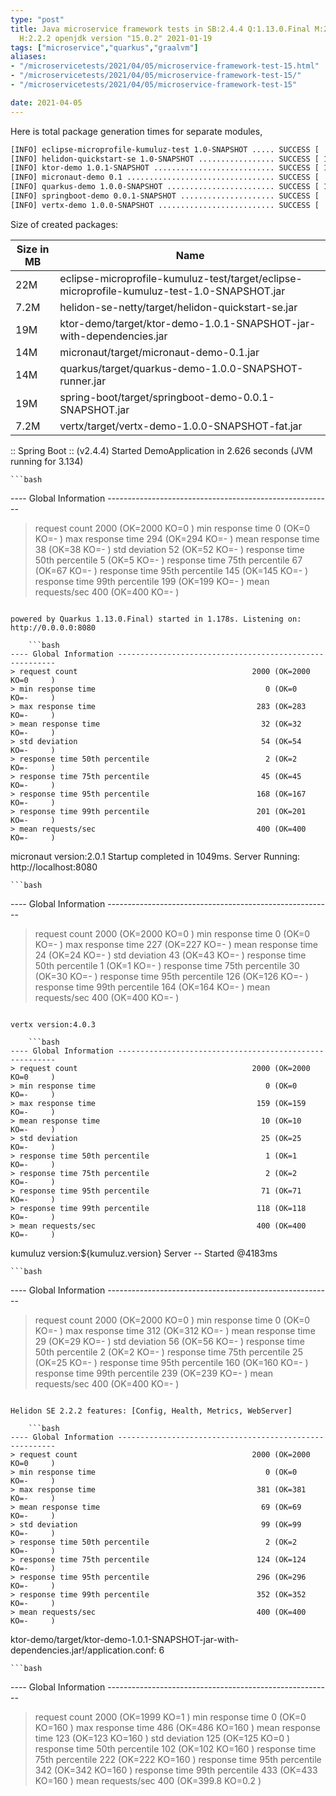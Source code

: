 ```yaml
---
type: "post"
title: Java microservice framework tests in SB:2.4.4 Q:1.13.0.Final M:2.4.2 V:4.0.3
  H:2.2.2 openjdk version "15.0.2" 2021-01-19
tags: ["microservice","quarkus","graalvm"]
aliases:
- "/microservicetests/2021/04/05/microservice-framework-test-15.html"
- "/microservicetests/2021/04/05/microservice-framework-test-15/"
- "/microservicetests/2021/04/05/microservice-framework-test-15"

date: 2021-04-05
---
```

 
Here is total package generation times for separate modules,
```bash
[INFO] eclipse-microprofile-kumuluz-test 1.0-SNAPSHOT ..... SUCCESS [  3.923 s]
[INFO] helidon-quickstart-se 1.0-SNAPSHOT ................. SUCCESS [ 11.517 s]
[INFO] ktor-demo 1.0.1-SNAPSHOT ........................... SUCCESS [ 12.419 s]
[INFO] micronaut-demo 0.1 ................................. SUCCESS [  7.266 s]
[INFO] quarkus-demo 1.0.0-SNAPSHOT ........................ SUCCESS [ 16.166 s]
[INFO] springboot-demo 0.0.1-SNAPSHOT ..................... SUCCESS [  7.521 s]
[INFO] vertx-demo 1.0.0-SNAPSHOT .......................... SUCCESS [  4.484 s]
```
Size of created packages:

| Size in MB |  Name |
|------------|-------|
| 22M | eclipse-microprofile-kumuluz-test/target/eclipse-microprofile-kumuluz-test-1.0-SNAPSHOT.jar |
| 7.2M | helidon-se-netty/target/helidon-quickstart-se.jar |
| 19M | ktor-demo/target/ktor-demo-1.0.1-SNAPSHOT-jar-with-dependencies.jar |
| 14M | micronaut/target/micronaut-demo-0.1.jar |
| 14M | quarkus/target/quarkus-demo-1.0.0-SNAPSHOT-runner.jar |
| 19M | spring-boot/target/springboot-demo-0.0.1-SNAPSHOT.jar |
| 7.2M | vertx/target/vertx-demo-1.0.0-SNAPSHOT-fat.jar |


:: Spring Boot :: (v2.4.4) Started DemoApplication in 2.626 seconds (JVM running for 3.134)

    ```bash
---- Global Information --------------------------------------------------------
> request count                                       2000 (OK=2000   KO=0     )
> min response time                                      0 (OK=0      KO=-     )
> max response time                                    294 (OK=294    KO=-     )
> mean response time                                    38 (OK=38     KO=-     )
> std deviation                                         52 (OK=52     KO=-     )
> response time 50th percentile                          5 (OK=5      KO=-     )
> response time 75th percentile                         67 (OK=67     KO=-     )
> response time 95th percentile                        145 (OK=145    KO=-     )
> response time 99th percentile                        199 (OK=199    KO=-     )
> mean requests/sec                                    400 (OK=400    KO=-     )
```

powered by Quarkus 1.13.0.Final) started in 1.178s. Listening on: http://0.0.0.0:8080

    ```bash
---- Global Information --------------------------------------------------------
> request count                                       2000 (OK=2000   KO=0     )
> min response time                                      0 (OK=0      KO=-     )
> max response time                                    283 (OK=283    KO=-     )
> mean response time                                    32 (OK=32     KO=-     )
> std deviation                                         54 (OK=54     KO=-     )
> response time 50th percentile                          2 (OK=2      KO=-     )
> response time 75th percentile                         45 (OK=45     KO=-     )
> response time 95th percentile                        168 (OK=167    KO=-     )
> response time 99th percentile                        201 (OK=201    KO=-     )
> mean requests/sec                                    400 (OK=400    KO=-     )
```

micronaut version:2.0.1 Startup completed in 1049ms. Server Running: http://localhost:8080

    ```bash
---- Global Information --------------------------------------------------------
> request count                                       2000 (OK=2000   KO=0     )
> min response time                                      0 (OK=0      KO=-     )
> max response time                                    227 (OK=227    KO=-     )
> mean response time                                    24 (OK=24     KO=-     )
> std deviation                                         43 (OK=43     KO=-     )
> response time 50th percentile                          1 (OK=1      KO=-     )
> response time 75th percentile                         30 (OK=30     KO=-     )
> response time 95th percentile                        126 (OK=126    KO=-     )
> response time 99th percentile                        164 (OK=164    KO=-     )
> mean requests/sec                                    400 (OK=400    KO=-     )
```

vertx version:4.0.3

    ```bash
---- Global Information --------------------------------------------------------
> request count                                       2000 (OK=2000   KO=0     )
> min response time                                      0 (OK=0      KO=-     )
> max response time                                    159 (OK=159    KO=-     )
> mean response time                                    10 (OK=10     KO=-     )
> std deviation                                         25 (OK=25     KO=-     )
> response time 50th percentile                          1 (OK=1      KO=-     )
> response time 75th percentile                          2 (OK=2      KO=-     )
> response time 95th percentile                         71 (OK=71     KO=-     )
> response time 99th percentile                        118 (OK=118    KO=-     )
> mean requests/sec                                    400 (OK=400    KO=-     )
```

kumuluz version:${kumuluz.version} Server -- Started @4183ms

    ```bash
---- Global Information --------------------------------------------------------
> request count                                       2000 (OK=2000   KO=0     )
> min response time                                      0 (OK=0      KO=-     )
> max response time                                    312 (OK=312    KO=-     )
> mean response time                                    29 (OK=29     KO=-     )
> std deviation                                         56 (OK=56     KO=-     )
> response time 50th percentile                          2 (OK=2      KO=-     )
> response time 75th percentile                         25 (OK=25     KO=-     )
> response time 95th percentile                        160 (OK=160    KO=-     )
> response time 99th percentile                        239 (OK=239    KO=-     )
> mean requests/sec                                    400 (OK=400    KO=-     )
```

Helidon SE 2.2.2 features: [Config, Health, Metrics, WebServer]

    ```bash
---- Global Information --------------------------------------------------------
> request count                                       2000 (OK=2000   KO=0     )
> min response time                                      0 (OK=0      KO=-     )
> max response time                                    381 (OK=381    KO=-     )
> mean response time                                    69 (OK=69     KO=-     )
> std deviation                                         99 (OK=99     KO=-     )
> response time 50th percentile                          2 (OK=2      KO=-     )
> response time 75th percentile                        124 (OK=124    KO=-     )
> response time 95th percentile                        296 (OK=296    KO=-     )
> response time 99th percentile                        352 (OK=352    KO=-     )
> mean requests/sec                                    400 (OK=400    KO=-     )
```

ktor-demo/target/ktor-demo-1.0.1-SNAPSHOT-jar-with-dependencies.jar!/application.conf: 6

    ```bash
---- Global Information --------------------------------------------------------
> request count                                       2000 (OK=1999   KO=1     )
> min response time                                      0 (OK=0      KO=160   )
> max response time                                    486 (OK=486    KO=160   )
> mean response time                                   123 (OK=123    KO=160   )
> std deviation                                        125 (OK=125    KO=0     )
> response time 50th percentile                        102 (OK=102    KO=160   )
> response time 75th percentile                        222 (OK=222    KO=160   )
> response time 95th percentile                        342 (OK=342    KO=160   )
> response time 99th percentile                        433 (OK=433    KO=160   )
> mean requests/sec                                    400 (OK=399.8  KO=0.2   )
```
